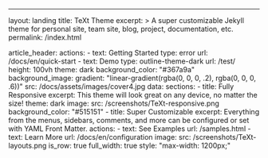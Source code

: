 ---
layout: landing
title: TeXt Theme
excerpt: >
  A super customizable Jekyll theme for personal site, team site, blog, project, documentation, etc.
permalink: /index.html

article_header:
  actions:
    - text: Getting Started
      type: error
      url: /docs/en/quick-start
    - text: Demo
      type: outline-theme-dark
      url: /test/
  height: 100vh
  theme: dark
  background_color: "#367a9a"
  background_image:
    gradient: "linear-gradient(rgba(0, 0, 0, .2), rgba(0, 0, 0, .6))"
    src: /docs/assets/images/cover4.jpg
data:
  sections:
    - title: Fully Responsive
      excerpt: This theme will look great on any device, no matter the size!
      theme: dark
      image:
        src: /screenshots/TeXt-responsive.png
      background_color: "#515151"
    - title: Super Customizable
      excerpt: Everything from the menus, sidebars, comments, and more can be configured or set with YAML Front Matter.
      actions:
        - text: See Examples
          url: /samples.html
        - text: Learn More
          url: /docs/en/configuration
      image:
        src: /screenshots/TeXt-layouts.png
        is_row: true
        full_width: true
        style: "max-width: 1200px;"